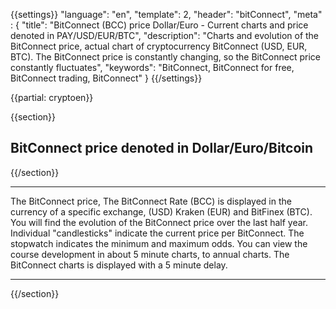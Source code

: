 {{settings}}
  "language": "en",
  "template": 2,
  "header": "bitConnect",
  "meta" : {
    "title": "BitConnect (BCC) price Dollar/Euro - Current charts and price denoted in PAY/USD/EUR/BTC",
    "description": "Charts and evolution of the BitConnect price, actual chart of cryptocurrency BitConnect (USD, EUR, BTC). The BitConnect price is constantly changing, so the BitConnect price constantly fluctuates",
    "keywords": "BitConnect, BitConnect for free, BitConnect trading, BitConnect"
  }
{{/settings}}

{{partial: cryptoen}}

{{section}}

## BitConnect price denoted in **Dollar/Euro/Bitcoin** 

<script type="text/javascript">
baseUrl = "https://widgets.cryptocompare.com/";
var scripts = document.getElementsByTagName("script");
var embedder = scripts[ scripts.length - 1 ];
(function (){
var appName = encodeURIComponent(window.location.hostname);
if(appName==""){appName="local";}
var s = document.createElement("script");
s.type = "text/javascript";
s.async = true;
var theUrl = baseUrl+'serve/v3/coin/chart?fsym=BCCOIN&tsyms=USD,EUR,BTC';
s.src = theUrl + ( theUrl.indexOf("?") >= 0 ? "&" : "?") + "app=" + appName;
embedder.parentNode.appendChild(s);
})();
</script>

{{/section}}

- - -
The BitConnect price, The BitConnect Rate (BCC) is displayed in the currency of a specific exchange, (USD) Kraken (EUR) and BitFinex (BTC). You will find the evolution of the BitConnect price over the last half year. Individual "candlesticks" indicate the current price per BitConnect. The stopwatch indicates the minimum and maximum odds. You can view the course development in about 5 minute charts, to annual charts. The BitConnect charts is displayed with a 5 minute delay.
- - -


{{/section}}